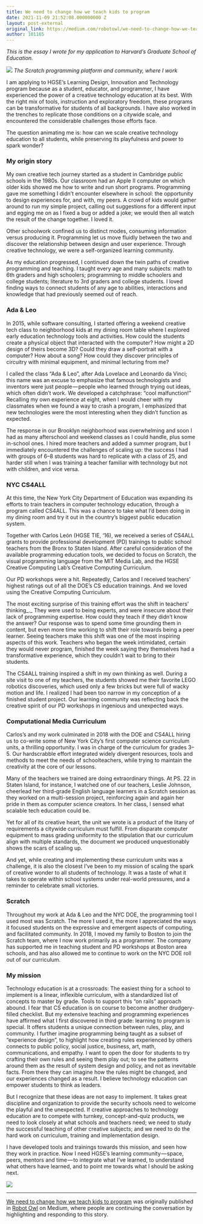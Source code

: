 ```yaml
---
title: We need to change how we teach kids to program
date: 2021-11-09 21:52:08.000000000 Z
layout: post-external
original_link: https://medium.com/robotowl/we-need-to-change-how-we-teach-kids-to-program-e30b9ac0570f?source=rss-3c9072e1a53------2
author: 101165
---
```


_This is the essay I wrote for my application to Harvard’s Graduate School of Education._

![](https://cdn-images-1.medium.com/max/1024/0*HUjB_D9PQ9KL4kja.jpg)
_The Scratch programming platform and community, where I work_

I am applying to HGSE’s Learning Design, Innovation and Technology program because as a student, educator, and programmer, I have experienced the power of a creative technology education at its best. With the right mix of tools, instruction and exploratory freedom, these programs can be transformative for students of all backgrounds. I have also worked in the trenches to replicate those conditions on a citywide scale, and encountered the considerable challenges those efforts face.

The question animating me is: how can we scale creative technology education to all students, while preserving its playfulness and power to spark wonder?

### My origin story

My own creative tech journey started as a student in Cambridge public schools in the 1980s. Our classroom had an Apple II computer on which older kids showed me how to write and run short programs. Programming gave me something I didn’t encounter elsewhere in school: the opportunity to design experiences for, and with, my peers. A crowd of kids would gather around to run my simple project, calling out suggestions for a different input and egging me on as I fixed a bug or added a joke; we would then all watch the result of the change together. I loved it.

Other schoolwork confined us to distinct modes, consuming information versus producing it. Programming let us move fluidly between the two and discover the relationship between design and user experience. Through creative technology, we were a self-organized learning community.

As my education progressed, I continued down the twin paths of creative programming and teaching. I taught every age and many subjects: math to 6th graders and high schoolers; programming to middle schoolers and college students; literature to 3rd graders and college students. I loved finding ways to connect students of any age to abilities, interactions and knowledge that had previously seemed out of reach.

### Ada & Leo

In 2015, while software consulting, I started offering a weekend creative tech class to neighborhood kids at my dining room table where I explored early education technology tools and activities. How could the students create a physical object that interacted with the computer? How might a 2D design of theirs become 3D? Could they draw a self-portrait with a computer? How about a song? How could they discover principles of circuitry with minimal equipment, and minimal lecturing from me?

I called the class “Ada & Leo”, after Ada Lovelace and Leonardo da Vinci; this name was an excuse to emphasize that famous technologists and inventors were just people — people who learned through trying out ideas, which often didn’t work. We developed a catchphrase: “cool malfunction!” Recalling my own experience at eight, when I would cheer with my classmates when we found a way to crash a program, I emphasized that new technologies were the most interesting when they didn’t function as expected.

The response in our Brooklyn neighborhood was overwhelming and soon I had as many afterschool and weekend classes as I could handle, plus some in-school ones. I hired more teachers and added a summer program, but I immediately encountered the challenges of scaling up: the success I had with groups of 6–8 students was hard to replicate with a class of 25, and harder still when I was training a teacher familiar with technology but not with children, and vice versa.

### NYC CS4ALL

At this time, the New York City Department of Education was expanding its efforts to train teachers in computer technology education, through a program called CS4ALL. This was a chance to take what I’d been doing in my dining room and try it out in the country’s biggest public education system.

Together with Carlos León (HGSE TIE, ‘16), we received a series of CS4ALL grants to provide professional development (PD) trainings to public school teachers from the Bronx to Staten Island. After careful consideration of the available programming education tools, we decided to focus on Scratch, the visual programming language from the MIT Media Lab, and the HGSE Creative Computing Lab’s Creative Computing Curriculum.

Our PD workshops were a hit. Repeatedly, Carlos and I received teachers’ highest ratings out of all the DOE’s CS education trainings. And we loved using the Creative Computing Curriculum.

The most exciting surprise of this training effort was the shift in teachers’ thinking_._ They were used to being experts, and were insecure about their lack of programming expertise. How could they teach if they didn’t know the answer? Our response was to spend some time grounding them in content, but even more time working to shift their role towards being a peer learner. Seeing teachers make this shift was one of the most inspiring aspects of this work. Teachers who began the week intimidated, certain they would never program, finished the week saying they themselves had a transformative experience, which they couldn’t wait to bring to their students.

The CS4ALL training inspired a shift in my own thinking as well. During a site visit to one of my teachers, the students showed me their favorite LEGO robotics discoveries, which used only a few bricks but were full of wacky motion and life. I realized I had been too narrow in my conception of a finished student project. Our learning community was reflecting back the creative spirit of our PD workshops in ingenious and unexpected ways.

### Computational Media Curriculum

Carlos’s and my work culminated in 2018 with the DOE and CS4ALL hiring us to co-write some of New York City’s first computer science curriculum units, a thrilling opportunity. I was in charge of the curriculum for grades 3–5. Our hardscrabble effort integrated widely divergent resources, tools and methods to meet the needs of schoolteachers, while trying to maintain the creativity at the core of our lessons.

Many of the teachers we trained are doing extraordinary things. At PS. 22 in Staten Island, for instance, I watched one of our teachers, Leslie Johnson, cheerlead her third-grade English language learners in a Scratch session as they worked on a multi-session project, reinforcing again and again her pride in them as computer science creators. In her class, I sensed what scalable tech education could be.

Yet for all of its creative heart, the unit we wrote is a product of the litany of requirements a citywide curriculum must fulfill. From disparate computer equipment to mass grading uniformity to the stipulation that our curriculum align with multiple standards, the document we produced unquestionably shows the scars of scaling up.

And yet, while creating and implementing these curriculum units was a challenge, it is also the closest I’ve been to my mission of scaling the spark of creative wonder to all students of technology. It was a taste of what it takes to operate within school systems under real-world pressures, and a reminder to celebrate small victories.

### Scratch

Throughout my work at Ada & Leo and the NYC DOE, the programming tool I used most was Scratch. The more I used it, the more I appreciated the ways it focused students on the expressive and emergent aspects of computing, and facilitated community. In 2018, I moved my family to Boston to join the Scratch team, where I now work primarily as a programmer. The company has supported me in teaching student and PD workshops at Boston area schools, and has also allowed me to continue to work on the NYC DOE roll out of our curriculum.

### My mission

Technology education is at a crossroads: The easiest thing for a school to implement is a linear, inflexible curriculum, with a standardized list of concepts to master by grade. Tools to support this “on rails” approach abound. I fear that CS education is on course to become another drudgery-filled checklist. But my extensive teaching and programming experiences have affirmed what I first discovered in third grade: learning to program is special. It offers students a unique connection between rules, play, and community. I further imagine programming being taught as a subset of “experience design”, to highlight how creating rules experienced by others connects to public policy, social justice, business, art, math, communications, and empathy. I want to open the door for students to try crafting their own rules and seeing them play out; to see the patterns around them as the result of system design and policy, and not as inevitable facts. From there they can imagine how the rules might be changed, and our experiences changed as a result. I believe technology education can empower students to think as leaders.

But I recognize that these ideas are not easy to implement. It takes great discipline and organization to provide the security schools need to welcome the playful and the unexpected. If creative approaches to technology education are to compete with turnkey, concept-and-quiz products, we need to look closely at what schools and teachers need; we need to study the successful teaching of other creative subjects; and we need to do the hard work on curriculum, training and implementation design.

I have developed tools and trainings towards this mission, and seen how they work in practice. Now I need HGSE’s learning community — space, peers, mentors and time — to integrate what I’ve learned, to understand what others have learned, and to point me towards what I should be asking next.

 ![](https://medium.com/_/stat?event=post.clientViewed&referrerSource=full_rss&postId=e30b9ac0570f)
* * *

[We need to change how we teach kids to program](https://medium.com/robotowl/we-need-to-change-how-we-teach-kids-to-program-e30b9ac0570f) was originally published in [Robot Owl](https://medium.com/robotowl) on Medium, where people are continuing the conversation by highlighting and responding to this story.
